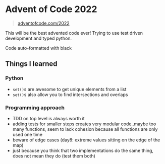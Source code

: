# Advent of Code 2022

> [adventofcode.com/2022](https://adventofcode.com/2022)

This will be the best advented code ever!
Trying to use test driven development and typed python.

Code auto-formatted with black

## Things I learned

### Python

- `set()`s are awesome to get unique elements from a list
- `set()`s also allow you to find intersections and overlaps

### Programming approach

- TDD on top level is always worth it
- adding tests for smaller steps creates very modular code..maybe too many functions, seem to lack cohesion because all functions are only used one time
- beware of edge cases (day8: extreme values sitting on the edge of the map)
- just because you think that two implementations do the same thing, does not mean they do (test them both)
